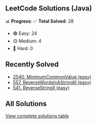 ## LeetCode Solutions (Java)

📊 **Progress**:
✅ **Total Solved**: 28
- 🟢 Easy: 24
- 🟡 Medium: 4
- 🔴 Hard: 0

## Recently Solved
- [2540. MinimumCommonValue (easy)](src/easy/_2540_MinimumCommonValue.java)
- [557. ReverseWordsInAStringIII (easy)](src/easy/_557_ReverseWordsInAStringIII.java)
- [541. ReverseStringII (easy)](src/easy/_541_ReverseStringII.java)

## All Solutions
[View complete solutions table](solutions.md)
